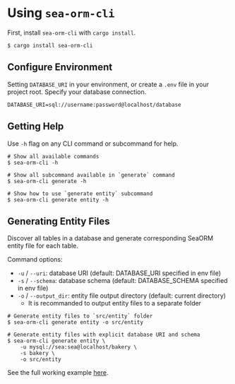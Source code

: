 # Using `sea-orm-cli`

First, install `sea-orm-cli` with `cargo install`.

```shell
$ cargo install sea-orm-cli
```

## Configure Environment

Setting `DATABASE_URI` in your environment, or create a `.env` file in your project root. Specify your database connection.

```env title=".env"
DATABASE_URI=sql://username:password@localhost/database
```

## Getting Help

Use `-h` flag on any CLI command or subcommand for help.

```shell
# Show all available commands
$ sea-orm-cli -h

# Show all subcommand available in `generate` command
$ sea-orm-cli generate -h

# Show how to use `generate entity` subcommand
$ sea-orm-cli generate entity -h
```

## Generating Entity Files

Discover all tables in a database and generate corresponding SeaORM entity file for each table.

Command options:
- `-u` / `--uri`: database URI (default: DATABASE_URI specified in env file)
- `-s` / `--schema`: database schema (default: DATABASE_SCHEMA specified in env file)
- `-o` / `--output_dir`: entity file output directory (default: current directory)
  - It is recommanded to output entity files to a separate folder

```shell
# Generate entity files to `src/entity` folder
$ sea-orm-cli generate entity -o src/entity

# Generate entity files with explicit database URI and schema
$ sea-orm-cli generate entity \
    -u mysql://sea:sea@localhost/bakery \
    -s bakery \
    -o src/entity
```

See the full working example [here](https://github.com/SeaQL/sea-orm/tree/master/examples/cli).

